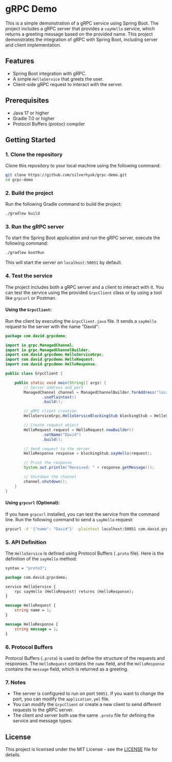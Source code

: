 
# gRPC Demo

This is a simple demonstration of a gRPC service using Spring Boot. The project includes a gRPC server that provides a `sayHello` service, which returns a greeting message based on the provided name. This project demonstrates the integration of gRPC with Spring Boot, including server and client implementation.

## Features

- Spring Boot integration with gRPC.
- A simple `HelloService` that greets the user.
- Client-side gRPC request to interact with the server.

## Prerequisites

- Java 17 or higher
- Gradle 7.0 or higher
- Protocol Buffers (protoc) compiler

## Getting Started

### 1. Clone the repository

Clone this repository to your local machine using the following command:

```bash
git clone https://github.com/silverhyuk/grpc-demo.git
cd grpc-demo
```

### 2. Build the project

Run the following Gradle command to build the project:

```bash
./gradlew build
```

### 3. Run the gRPC server

To start the Spring Boot application and run the gRPC server, execute the following command:

```bash
./gradlew bootRun
```

This will start the server on `localhost:50051` by default.

### 4. Test the service

The project includes both a gRPC server and a client to interact with it. You can test the service using the provided `GrpcClient` class or by using a tool like `grpcurl` or Postman.

#### Using the `GrpcClient`:

Run the client by executing the `GrpcClient.java` file. It sends a `sayHello` request to the server with the name "David":

```java
package com.david.grpcdemo;

import io.grpc.ManagedChannel;
import io.grpc.ManagedChannelBuilder;
import com.david.grpcdemo.HelloServiceGrpc;
import com.david.grpcdemo.HelloRequest;
import com.david.grpcdemo.HelloResponse;

public class GrpcClient {

    public static void main(String[] args) {
        // Server address and port
        ManagedChannel channel = ManagedChannelBuilder.forAddress("localhost", 50051)
                .usePlaintext()
                .build();

        // gRPC client creation
        HelloServiceGrpc.HelloServiceBlockingStub blockingStub = HelloServiceGrpc.newBlockingStub(channel);

        // Create request object
        HelloRequest request = HelloRequest.newBuilder()
                .setName("David")
                .build();

        // Send request to the server
        HelloResponse response = blockingStub.sayHello(request);

        // Print the response
        System.out.println("Received: " + response.getMessage());

        // Shutdown the channel
        channel.shutdown();
    }
}
```

#### Using `grpcurl` (Optional):

If you have `grpcurl` installed, you can test the service from the command line. Run the following command to send a `sayHello` request:

```bash
grpcurl -d '{"name": "David"}' -plaintext localhost:50051 com.david.grpcdemo.HelloService/sayHello
```

### 5. API Definition

The `HelloService` is defined using Protocol Buffers (`.proto` file). Here is the definition of the `sayHello` method:

```proto
syntax = "proto3";

package com.david.grpcdemo;

service HelloService {
    rpc sayHello (HelloRequest) returns (HelloResponse);
}

message HelloRequest {
    string name = 1;
}

message HelloResponse {
    string message = 1;
}
```

### 6. Protocol Buffers

Protocol Buffers (`.proto`) is used to define the structure of the requests and responses. The `HelloRequest` contains the `name` field, and the `HelloResponse` contains the `message` field, which is returned as a greeting.

### 7. Notes

- The server is configured to run on port `50051`. If you want to change the port, you can modify the `application.yml` file.
- You can modify the `GrpcClient` or create a new client to send different requests to the gRPC server.
- The client and server both use the same `.proto` file for defining the service and message types.

## License

This project is licensed under the MIT License - see the [LICENSE](LICENSE) file for details.
```